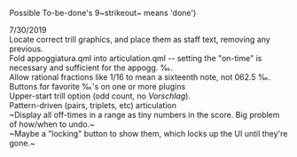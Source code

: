 Possible To-be-done's 9~strikeout~ means 'done')

7/30/2019 \
Locate correct trill graphics, and place them as staff text, removing any previous. \
Fold appoggiatura.qml into articulation.qml -- setting the "on-time" is necessary and sufficient for the appogg. ‰. \
Allow rational fractions like 1/16 to mean a sixteenth note, not 062.5 ‰. \
Buttons for favorite ‰'s on one or more plugins \
Upper-start trill option (odd count, no _Vorschlag_). \
Pattern-driven (pairs, triplets, etc) articulation \
~Display all off-times in a range as tiny numbers in the score. Big problem of how/when to undo.~ \
~Maybe a "locking" button to show them, which locks up the UI until they're gone.~
